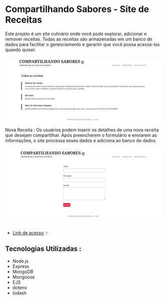 # Compartilhando Sabores - Site de Receitas

Este projeto é um site culinário onde você pode explorar, adicionar e remover receitas. Todas as receitas são armazenadas em um banco de dados para facilitar o gerenciamento e garantir que você possa acessá-las quando quiser.<br><br>
<img src="foto-site.png" alt="Minha Imagem" width="700">

Nova Receita : Os usuários podem inserir os detalhes de uma nova receita que desejam compartilhar. Após preencherem o formulário e enviarem as informações, o site processa esses dados e adiciona ao banco de dados. <br><br>
<img src="add-site.png" alt="Minha Imagem" width="700"><br><br>
- [Link de acesso](https://site-culinario.onrender.com/blogs) ✨

## Tecnologias Utilizadas :
- Node.js
- Express
- MongoDB
- Mongoose
- EJS
- dotenv
- lodash
